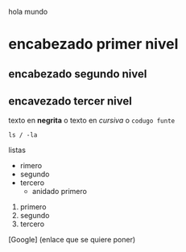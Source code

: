 hola mundo
# encabezado primer nivel
## encabezado segundo nivel
## encavezado tercer nivel 

texto en **negrita** o texto en *cursiva* o `codugo funte`

```
ls / -la
```

listas
- rimero
- segundo
- tercero
    - anidado primero

1. primero
2. segundo
3. tercero

[Google]
(enlace que se quiere poner)